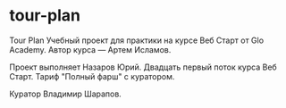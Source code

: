 # tour-plan

Tour Plan
Учебный проект для практики на курсе Веб Старт от Glo Academy. Автор курса — Артем Исламов.

Проект выполняет
Назаров Юрий. Двадцать первый поток курса Веб Старт. Тариф "Полный фарш" с куратором.

Куратор
Владимир Шарапов.
